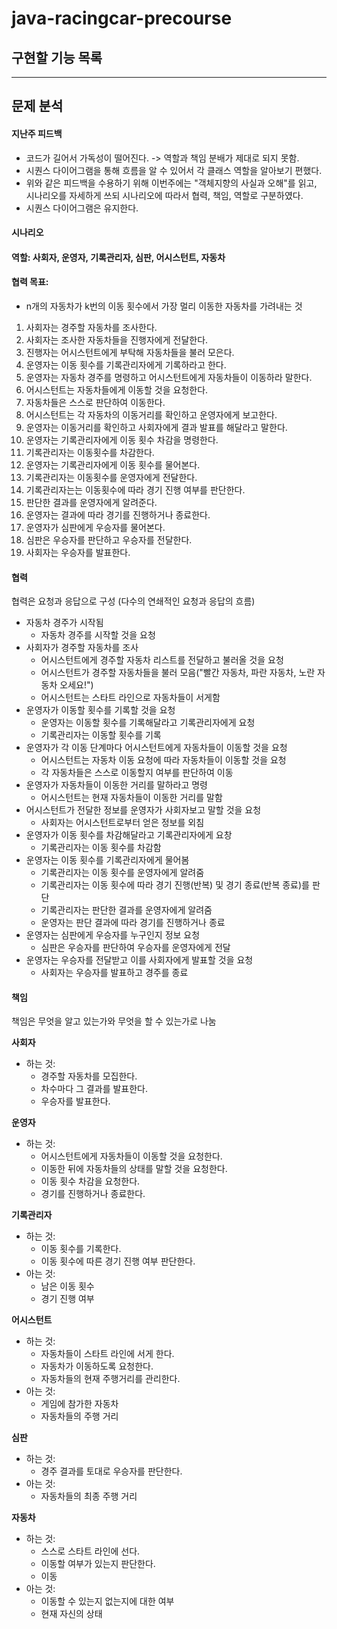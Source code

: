 # java-racingcar-precourse

## 구현할 기능 목록

-- -- 
## 문제 분석
#### 지난주 피드백
- 코드가 길어서 가독성이 떨어진다. -> 역할과 책임 분배가 제대로 되지 못함.
- 시퀀스 다이어그램을 통해 흐름을 알 수 있어서 각 클래스 역할을 알아보기 편했다.
- 위와 같은 피드백을 수용하기 위해 이번주에는 "객체지향의 사실과 오해"를 읽고, 시나리오를 자세하게 쓰되 시나리오에 따라서 협력, 책임, 역할로 구분하였다.
- 시퀀스 다이어그램은 유지한다.

#### 시나리오
#### 역할: 사회자, 운영자, 기록관리자, 심판, 어시스턴트, 자동차
#### 협력 목표:
- n개의 자동차가 k번의 이동 횟수에서 가장 멀리 이동한 자동차를 가려내는 것
1. 사회자는 경주할 자동차를 조사한다.
2. 사회자는 조사한 자동차들을 진행자에게 전달한다.
3. 진행자는 어시스턴트에게 부탁해 자동차들을 불러 모은다.
4. 운영자는 이동 횟수를 기록관리자에게 기록하라고 한다.
5. 운영자는 자동차 경주를 명령하고 어시스턴트에게 자동차들이 이동하라 말한다.
6. 어시스턴트는 자동차들에게 이동할 것을 요청한다.
7. 자동차들은 스스로 판단하여 이동한다.
8. 어시스턴트는 각 자동차의 이동거리를 확인하고 운영자에게 보고한다.
9. 운영자는 이동거리를 확인하고 사회자에게 결과 발표를 해달라고 말한다.
10. 운영자는 기록관리자에게 이동 횟수 차감을 명령한다.
11. 기록관리자는 이동횟수를 차감한다.
12. 운영자는 기록관리자에게 이동 횟수를 물어본다.
13. 기록관리자는 이동횟수를 운영자에게 전달한다.
14. 기록관리자는는 이동횟수에 따라 경기 진행 여부를 판단한다.
15. 판단한 결과를 운영자에게 알려준다.
16. 운영자는 결과에 따라 경기를 진행하거나 종료한다.
17. 운영자가 심판에게 우승자를 물어본다.
18. 심판은 우승자를 판단하고 우승자를 전달한다.
19. 사회자는 우승자를 발표한다.

#### 협력
협력은 요청과 응답으로 구성 (다수의 연쇄적인 요청과 응답의 흐름)

- 자동차 경주가 시작됨
    - 자동차 경주를 시작할 것을 요청
- 사회자가 경주할 자동차를 조사
    - 어시스턴트에게 경주할 자동차 리스트를 전달하고 불러올 것을 요청
    - 어시스턴트가 경주할 자동차들을 불러 모음("빨간 자동차, 파란 자동차, 노란 자동차 오세요!")
    - 어시스턴트는 스타트 라인으로 자동차들이 서게함
- 운영자가 이동할 횟수를 기록할 것을 요청
    - 운영자는 이동할 횟수를 기록해달라고 기록관리자에게 요청
    - 기록관리자는 이동할 횟수를 기록
- 운영자가 각 이동 단계마다 어시스턴트에게 자동차들이 이동할 것을 요청
    - 어시스턴트는 자동차 이동 요청에 따라 자동차들이 이동할 것을 요청
    - 각 자동차들은 스스로 이동할지 여부를 판단하여 이동
- 운영자가 자동차들이 이동한 거리를 말하라고 명령
    - 어시스턴트는 현재 자동차들이 이동한 거리를 말함
- 어시스턴트가 전달한 정보를 운영자가 사회자보고 말할 것을 요청
    - 사회자는 어시스턴트로부터 얻은 정보를 외침
- 운영자가 이동 횟수를 차감해달라고 기록관리자에게 요창
    - 기록관리자는 이동 횟수를 차감함
- 운영자는 이동 횟수를 기록관리자에게 물어봄
    - 기록관리자는 이동 횟수를 운영자에게 알려줌
    - 기록관리자는 이동 횟수에 따라 경기 진행(반복) 및 경기 종료(반복 종료)를 판단
    - 기록관리자는 판단한 결과를 운영자에게 알려줌
    - 운영자는 판단 결과에 따라 경기를 진행하거나 종료
- 운영자는 심판에게 우승자를 누구인지 정보 요청
    - 심판은 우승자를 판단하여 우승자를 운영자에게 전달
- 운영자는 우승자를 전달받고 이를 사회자에게 발표할 것을 요청
    - 사회자는 우승자를 발표하고 경주를 종료

#### 책임
책임은 무엇을 알고 있는가와 무엇을 할 수 있는가로 나눔

**사회자**
- 하는 것:
    - 경주할 자동차를 모집한다.
    - 차수마다 그 결과를 발표한다.
    - 우승자를 발표한다.

**운영자**
- 하는 것:
    - 어시스턴트에게 자동차들이 이동할 것을 요청한다.
    - 이동한 뒤에 자동차들의 상태를 말할 것을 요청한다.
    - 이동 횟수 차감을 요청한다.
    - 경기를 진행하거나 종료한다.

**기록관리자**
- 하는 것:
    - 이동 횟수를 기록한다.
    - 이동 횟수에 따른 경기 진행 여부 판단한다.
- 아는 것:
    - 남은 이동 횟수
    - 경기 진행 여부

**어시스턴트**
- 하는 것:
    - 자동차들이 스타트 라인에 서게 한다.
    - 자동차가 이동하도록 요청한다.
    - 자동차들의 현재 주행거리를 관리한다.
- 아는 것:
    - 게임에 참가한 자동차
    - 자동차들의 주행 거리

**심판**
- 하는 것:
    - 경주 결과를 토대로 우승자를 판단한다.
- 아는 것:
    - 자동차들의 최종 주행 거리

**자동차**
- 하는 것:
    - 스스로 스타트 라인에 선다.
    - 이동할 여부가 있는지 판단한다.
    - 이동
- 아는 것:
    - 이동할 수 있는지 없는지에 대한 여부
    - 현재 자신의 상태
